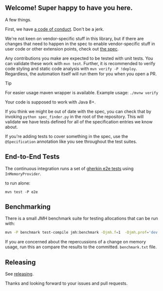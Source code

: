 ## Welcome! Super happy to have you here.

A few things.

First, we have [a code of
conduct](https://github.com/open-feature/.github/blob/main/CODE_OF_CONDUCT.md). Don't
be a jerk.

We're not keen on vendor-specific stuff in this library, but if there are changes that need to happen in the spec to enable vendor-specific stuff in user code or other extension points, check out [the spec](https://github.com/open-feature/spec).

Any contributions you make are expected to be tested with unit tests. You can validate these work with `mvn test`.
Further, it is recommended to verify code styling and static code analysis with `mvn verify -P !deploy`.
Regardless, the automation itself will run them for you when you open a PR.

> [!TIP]
> For easier usage maven wrapper is available. Example usage: `./mvnw verify`

Your code is supposed to work with Java 8+.

If you think we might be out of date with the spec, you can check that by invoking `python spec_finder.py` in the root of the repository. This will validate we have tests defined for all of the specification entries we know about.

If you're adding tests to cover something in the spec, use the `@Specification` annotation like you see throughout the test suites.

## End-to-End Tests

The continuous integration runs a set of [gherkin e2e tests](https://github.com/open-feature/test-harness/blob/main/features/evaluation.feature) using `InMemoryProvider`.

to run alone:
```
mvn test -P e2e
```

## Benchmarking

There is a small JMH benchmark suite for testing allocations that can be run with:

```sh
mvn -P benchmark test-compile jmh:benchmark -Djmh.f=1  -Djmh.prof='dev.openfeature.sdk.benchmark.AllocationProfiler'
```

If you are concerned about the repercussions of a change on memory usage, run this an compare the results to the committed. `benchmark.txt` file.

## Releasing

See [releasing](./docs/release.md).

Thanks and looking forward to your issues and pull requests.

